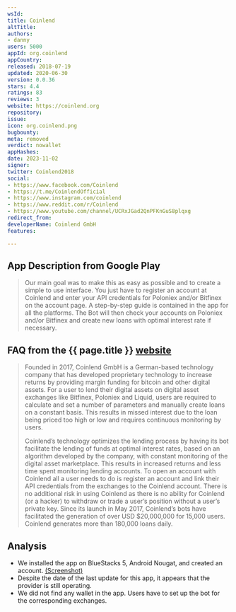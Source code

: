```yaml
---
wsId: 
title: Coinlend
altTitle: 
authors:
- danny
users: 5000
appId: org.coinlend
appCountry: 
released: 2018-07-19
updated: 2020-06-30
version: 0.0.36
stars: 4.4
ratings: 83
reviews: 3
website: https://coinlend.org
repository: 
issue: 
icon: org.coinlend.png
bugbounty: 
meta: removed
verdict: nowallet
appHashes: 
date: 2023-11-02
signer: 
twitter: Coinlend2018
social:
- https://www.facebook.com/Coinlend
- https://t.me/CoinlendOfficial
- https://www.instagram.com/coinlend
- https://www.reddit.com/r/Coinlend
- https://www.youtube.com/channel/UCRxJGad2QnPFKnGuS8plqxg
redirect_from: 
developerName: Coinlend GmbH
features: 

---
```


## App Description from Google Play 

> Our main goal was to make this as easy as possible and to create a simple to use interface. You just have to register an account at Coinlend and enter your API credentials for Poloniex and/or Bitfinex on the account page. A step-by-step guide is contained in the app for all the platforms. The Bot will then check your accounts on Poloniex and/or Bitfinex and create new loans with optimal interest rate if necessary.

## FAQ from the {{ page.title }} [website](https://coinlend.org/#!FAQ) 

> Founded in 2017, Coinlend GmbH is a German-based technology company that has developed proprietary technology to increase returns by providing margin funding for bitcoin and other digital assets. For a user to lend their digital assets on digital asset exchanges like Bitfinex, Poloniex and Liquid, users are required to calculate and set a number of parameters and manually create loans on a constant basis. This results in missed interest due to the loan being priced too high or low and requires continuous monitoring by users.
>
> Coinlend’s technology optimizes the lending process by having its bot facilitate the lending of funds at optimal interest rates, based on an algorithm developed by the company, with constant monitoring of the digital asset marketplace. This results in increased returns and less time spent monitoring lending accounts. To open an account with Coinlend all a user needs to do is register an account and link their API credentials from the exchanges to the Coinlend account. There is no additional risk in using Coinlend as there is no ability for Coinlend (or a hacker) to withdraw or trade a user’s position without a user’s private key. Since its launch in May 2017, Coinlend’s bots have facilitated the generation of over USD $20,000,000 for 15,000 users. Coinlend generates more than 180,000 loans daily.

## Analysis 

- We installed the app on BlueStacks 5, Android Nougat, and created an account. [(Screenshot)](https://twitter.com/BitcoinWalletz/status/1654406320278347777)
- Despite the date of the last update for this app, it appears that the provider is still operating.
- We did not find any wallet in the app. Users have to set up the bot for the corresponding exchanges.

